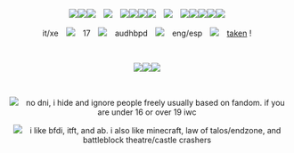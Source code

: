 <p align="center"><img src="https://www.goatlings.com/images/forums/l.gif"><img src="https://www.goatlings.com/images/forums/e.gif"><img src="https://www.goatlings.com/images/forums/e.gif"> <img src="https://www.goatlings.com/images/forums/book.gif"> <img src="https://www.goatlings.com/images/forums/b.gif"><img src="https://www.goatlings.com/images/forums/o.gif"><img src="https://www.goatlings.com/images/forums/o.gif"><img src="https://www.goatlings.com/images/forums/k.gif"> <img src="https://www.goatlings.com/images/forums/mail.gif"> <img src="https://www.goatlings.com/images/forums/c.gif"><img src="https://www.goatlings.com/images/forums/l.gif"><img src="https://www.goatlings.com/images/forums/o.gif"><img src="https://www.goatlings.com/images/forums/c.gif"><img src="https://www.goatlings.com/images/forums/k.gif"> </p>
<p align="center">it/xe <img src="https://www.goatlings.com/images/forums/doom.gif"> 17 <img src="https://www.goatlings.com/images/forums/spin.gif"> audhbpd <img src="https://www.goatlings.com/images/forums/yell.gif"> eng/esp <img src="https://www.goatlings.com/images/forums/candy.gif"> <a href="https://github.com/marbllle">taken</a> !</p>
<br/>
<p align="center"><img src="https://www.goatlings.com/images/forums/nap.gif"><img src="https://www.goatlings.com/images/forums/nap.gif"><img src="https://www.goatlings.com/images/forums/nap.gif"></p>
<br/>
<p align="center"><img src="https://www.goatlings.com/images/forums/trot.gif"> no dni, i hide and ignore people freely usually based on fandom. if you are under 16 or over 19 iwc</p>
<p align="center"><img src="https://www.goatlings.com/images/forums/turn.gif"> i like bfdi, itft, and ab. i also like minecraft, law of talos/endzone, and battleblock theatre/castle crashers</p>
